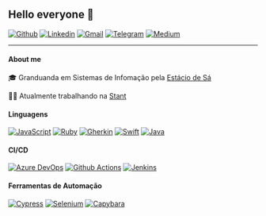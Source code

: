## Hello everyone :wave:
 
[![Github](https://img.shields.io/badge/-Github-595D60?style=flat-square&logo=Github&logoColor=white&link=https://github.com/nayaraquino/)](https://github.com/nayaraquino/)
[![Linkedin](https://img.shields.io/badge/-LinkedIn-595D60?style=flat-square&logo=Linkedin&logoColor=white&link=https://www.linkedin.com/in/nayaraquino//)](https://www.linkedin.com/in/nayaraquino/)
[![Gmail](https://img.shields.io/badge/-Gmail-595D60?style=flat-square&logo=Gmail&logoColor=white&link=mailto:nayaraquino7@gmail.com/)](mailto:nayaraquino7@gmail.com/)
[![Telegram](https://img.shields.io/badge/Telegram-595D60?style=flat-square&logo=Telegram&logoColor=white&link=https://t.me/nayaraquino)](https://t.me/nayaraquino)
[![Medium](https://img.shields.io/badge/Medium-595D60?style=flat-square&logo=Medium&logoColor=white&link=https://nayaraquino.medium.com/)](https://nayaraquino.medium.com/)

---
#### About me

:mortar_board:  Granduanda em Sistemas de Infomação pela [Estácio de Sá](https://estacio.br)

:woman_technologist:  Atualmente trabalhando na [Stant](https://github.com/stantmob)



#### Linguagens
[![JavaScript](https://img.shields.io/badge/-JavaScipt-595D60?style=flat-square&logo=JavaScript&logoColor=white&link=https://github.com/nayaraquino/)](https://github.com/nayaraquino/)
[![Ruby](https://img.shields.io/badge/-Ruby-595D60?style=flat-square&logo=Ruby&logoColor=white&link=https://github.com/nayaraquino/)](https://github.com/nayaraquino/)
[![Gherkin](https://img.shields.io/badge/-Gherkin-595D60?style=flat-square&logo=Gherkin&logoColor=white&link=https://github.com/nayaraquino/)](https://github.com/nayaraquino/)
[![Swift](https://img.shields.io/badge/-Swift-595D60?style=flat-square&logo=Swift&logoColor=white&link=https://github.com/nayaraquino/)](https://github.com/nayaraquino/)
[![Java](https://img.shields.io/badge/-Java-595D60?style=flat-square&logo=Java&logoColor=white&link=https://github.com/nayaraquino/)](https://github.com/nayaraquino/)

#### CI/CD
[![Azure DevOps](https://img.shields.io/badge/-AzureDevOps-595D60?style=flat-square&logo=AzureDevOps&logoColor=white&link=https://github.com/nayaraquino/)](https://github.com/nayaraquino/)
[![Github Actions](https://img.shields.io/badge/-GithubActions-595D60?style=flat-square&logo=GithubActions&logoColor=white&link=https://github.com/nayaraquino/)](https://github.com/nayaraquino/)
[![Jenkins](https://img.shields.io/badge/-Jenkins-595D60?style=flat-square&logo=Jenkins&logoColor=white&link=https://github.com/nayaraquino/)](https://github.com/nayaraquino/)


#### Ferramentas de Automação
[![Cypress](https://img.shields.io/badge/-Cypress-595D60?style=flat-square&logo=Cypress&logoColor=white&link=https://github.com/nayaraquino/)](https://github.com/nayaraquino/)
[![Selenium](https://img.shields.io/badge/-Selenium-595D60?style=flat-square&logo=Selenium&logoColor=white&link=https://github.com/nayaraquino/)](https://github.com/nayaraquino/)
[![Capybara](https://img.shields.io/badge/-Capybara-595D60?style=flat-square&logo=Capybara&logoColor=white&link=https://github.com/nayaraquino/)](https://github.com/nayaraquino/)


<!--
[![Nayara Github Status](https://github-readme-stats.vercel.app/api?username=nayaraquino&theme=blue-green)](https://github.com/nayaraquino/github-readme-stats)
<!--
**nayaraquino/nayaraquino** is a ✨ _special_ ✨ repository because its `README.md` (this file) appears on your GitHub profile.
